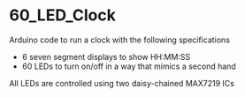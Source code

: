 # 60_LED_Clock

Arduino code to run a clock with the following specifications
* 6 seven segment displays to show HH:MM:SS
* 60 LEDs to turn on/off in a way that mimics a second hand

All LEDs are controlled using two daisy-chained MAX7219 ICs
